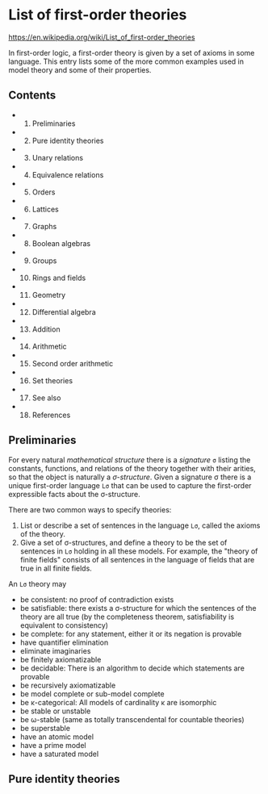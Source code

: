 # List of first-order theories

https://en.wikipedia.org/wiki/List_of_first-order_theories

In first-order logic, a first-order theory is given by a set of axioms in some language. This entry lists some of the more common examples used in model theory and some of their properties.

## Contents

- 1. Preliminaries
- 2. Pure identity theories
- 3. Unary relations
- 4. Equivalence relations
- 5. Orders
- 6. Lattices
- 7. Graphs
- 8. Boolean algebras
- 9. Groups
- 10. Rings and fields
- 11. Geometry
- 12. Differential algebra
- 13. Addition
- 14. Arithmetic
- 15. Second order arithmetic
- 16. Set theories
- 17. See also
- 18. References


## Preliminaries

For every natural *mathematical structure* there is a *signature* `σ` listing the constants, functions, and relations of the theory together with their arities, so that the object is naturally a *σ-structure*. Given a signature σ there is a unique first-order language `Lσ` that can be used to capture the first-order expressible facts about the σ-structure.

There are two common ways to specify theories:
1. List or describe a set of sentences in the language `Lσ`, called the axioms of the theory.
2. Give a set of σ-structures, and define a theory to be the set of sentences in `Lσ` holding in all these models. For example, the "theory of finite fields" consists of all sentences in the language of fields that are true in all finite fields.

An `Lσ` theory may
- be consistent: no proof of contradiction exists
- be satisfiable: there exists a σ-structure for which the sentences of the theory are all true (by the completeness theorem, satisfiability is equivalent to consistency)
- be complete: for any statement, either it or its negation is provable
- have quantifier elimination
- eliminate imaginaries
- be finitely axiomatizable
- be decidable: There is an algorithm to decide which statements are provable
- be recursively axiomatizable
- be model complete or sub-model complete
- be κ-categorical: All models of cardinality κ are isomorphic
- be stable or unstable
- be ω-stable (same as totally transcendental for countable theories)
- be superstable
- have an atomic model
- have a prime model
- have a saturated model

## Pure identity theories
